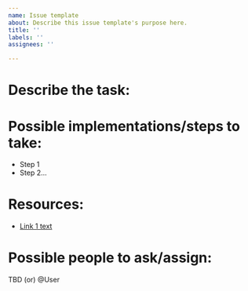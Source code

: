 ```yaml
---
name: Issue template
about: Describe this issue template's purpose here.
title: ''
labels: ''
assignees: ''

---
```


# Describe the task:

<!--- Insert 2-3 sentence high level description of task/issue  --->

# Possible implementations/steps to take:
* Step 1
* Step 2...

# Resources:
* [Link 1 text](URL)

# Possible people to ask/assign:

TBD (or)
@User
